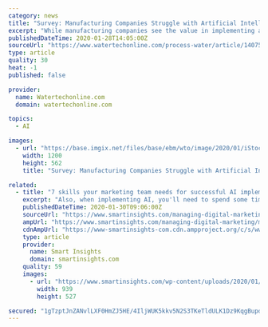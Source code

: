 ```yaml
---
category: news
title: "Survey: Manufacturing Companies Struggle with Artificial Intelligence Implementation"
excerpt: "While manufacturing companies see the value in implementing artificial intelligence (AI) solutions, many are struggling to deliver clear results and are reevaluating their strategy, according to a new report. The report was commissioned by Plutoshift, a provider of automated performance monitoring for industrial workflows. The findings revealed ..."
publishedDateTime: 2020-01-28T14:05:00Z
sourceUrl: "https://www.watertechonline.com/process-water/article/14075076/manufacturing-companies-struggling-with-artificial-intelligence-implementation"
type: article
quality: 30
heat: -1
published: false

provider:
  name: Watertechonline.com
  domain: watertechonline.com

topics:
  - AI

images:
  - url: "https://base.imgix.net/files/base/ebm/wto/image/2020/01/iStock_1150208423_ipopba.5e2751427a9f5.png?auto=format&fit=max&w=1200"
    width: 1200
    height: 562
    title: "Survey: Manufacturing Companies Struggle with Artificial Intelligence Implementation"

related:
  - title: "7 skills your marketing team needs for successful AI implementation"
    excerpt: "Also, when implementing AI, you'll need to spend some time preparing your specialists who will work with AI-improved processes. This is a difficult point because it’s connected with ethics, the basic values of your company, and your readiness to apply the results of AI. Implementing AI might be considered a step toward establishing a data ..."
    publishedDateTime: 2020-01-30T09:06:00Z
    sourceUrl: "https://www.smartinsights.com/managing-digital-marketing/managing-marketing-technology/7-skills-your-marketing-team-needs-ai-implementation/"
    ampUrl: "https://www.smartinsights.com/managing-digital-marketing/managing-marketing-technology/7-skills-your-marketing-team-needs-ai-implementation/amp/"
    cdnAmpUrl: "https://www-smartinsights-com.cdn.ampproject.org/c/s/www.smartinsights.com/managing-digital-marketing/managing-marketing-technology/7-skills-your-marketing-team-needs-ai-implementation/amp/"
    type: article
    provider:
      name: Smart Insights
      domain: smartinsights.com
    quality: 59
    images:
      - url: "https://www.smartinsights.com/wp-content/uploads/2020/01/AI-implementation-priority.png"
        width: 939
        height: 527

secured: "1gTzptJnZANvlLXF0HmZJ5HE/4IljWUK5kkv5N2S3TKeTldULK1Dz9KqgBupdRP5gZmVpdbZf2eA5t8hKEdMT3zMKRFLpZS5J6/KMJcu7xEMKxGJJurW4t2XV43zKWBuyMw7SpyWjp990dwqeyZDeSQGix4W7Dx1FXKinHG+6DmFU90OROXi8aV/17Q/AFiQ+FZS/QdtVj2V7eEB2ezpRGGYFbovyQ4t1h4Y52e8Ia/v8ms2Tovh677zJN31UgzWKQs+CUQaozpvNQLJyJb7LuUxwVvt4xUwln42H/IPoJgkhZdCbcBFMDdnLN/Cps/S1Hsb7ey22xaDS5oaBNbvU1L22adRzTfDB9O6jvA50YlngGsqmD2AzPZj2dEyllxPnGIvkPeS/ZtK8+zpaSv8Y3CDr3XM51mERgEn14ngeu/HQJTLDdj2pg0LWT/DrfHDcFFqDCAxIEcFZZ5zEA/CzucdPU7/0hyvQA/8XkAy/KU=;ZSqdRAmatFhSy+flBvNCFA=="
---
```


